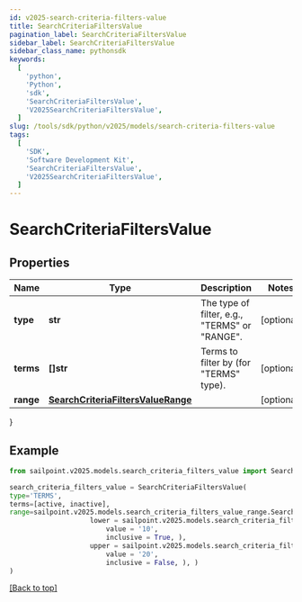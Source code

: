 ```yaml
---
id: v2025-search-criteria-filters-value
title: SearchCriteriaFiltersValue
pagination_label: SearchCriteriaFiltersValue
sidebar_label: SearchCriteriaFiltersValue
sidebar_class_name: pythonsdk
keywords:
  [
    'python',
    'Python',
    'sdk',
    'SearchCriteriaFiltersValue',
    'V2025SearchCriteriaFiltersValue',
  ]
slug: /tools/sdk/python/v2025/models/search-criteria-filters-value
tags:
  [
    'SDK',
    'Software Development Kit',
    'SearchCriteriaFiltersValue',
    'V2025SearchCriteriaFiltersValue',
  ]
---
```


# SearchCriteriaFiltersValue

## Properties

| Name | Type | Description | Notes |
| --- | --- | --- | --- |
| **type** | **str** | The type of filter, e.g., \"TERMS\" or \"RANGE\". | [optional] |
| **terms** | **[]str** | Terms to filter by (for \"TERMS\" type). | [optional] |
| **range** | [**SearchCriteriaFiltersValueRange**](search-criteria-filters-value-range) |  | [optional] |

}

## Example

```python
from sailpoint.v2025.models.search_criteria_filters_value import SearchCriteriaFiltersValue

search_criteria_filters_value = SearchCriteriaFiltersValue(
type='TERMS',
terms=[active, inactive],
range=sailpoint.v2025.models.search_criteria_filters_value_range.SearchCriteria_filters_value_range(
                    lower = sailpoint.v2025.models.search_criteria_filters_value_range_lower.SearchCriteria_filters_value_range_lower(
                        value = '10',
                        inclusive = True, ),
                    upper = sailpoint.v2025.models.search_criteria_filters_value_range_upper.SearchCriteria_filters_value_range_upper(
                        value = '20',
                        inclusive = False, ), )
)

```

[[Back to top]](#)
